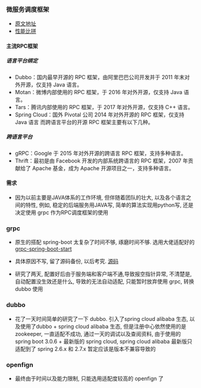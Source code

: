 ### 微服务调度框架
* [原文地址](https://blog.csdn.net/qq_23350817/article/details/125439070)
* [性能比拼](https://blog.csdn.net/asdcls/article/details/121661651)

#### 主流RPC框架
##### 语言平台绑定
* Dubbo：国内最早开源的 RPC 框架，由阿里巴巴公司开发并于 2011 年末对外开源，仅支持 Java 语言。
* Motan：微博内部使用的 RPC 框架，于 2016 年对外开源，仅支持 Java 语言。
* Tars：腾讯内部使用的 RPC 框架，于 2017 年对外开源，仅支持 C++ 语言。
* Spring Cloud：国外 Pivotal 公司 2014 年对外开源的 RPC 框架，仅支持 Java 语言
而跨语言平台的开源 RPC 框架主要有以下几种。

##### 跨语言平台
* gRPC：Google 于 2015 年对外开源的跨语言 RPC 框架，支持多种语言。
* Thrift：最初是由 Facebook 开发的内部系统跨语言的 RPC 框架，2007 年贡献给了 Apache 基金，成为 Apache 开源项目之一，支持多种语言。


#### 需求
* 因为以前主要是JAVA体系的工作环境, 但伴随着团队的壮大, 以及各个语言之间的特性, 例如, 稳定的后端服务用JAVA写, 简单的算法实现用python写, 还是决定使用 grpc 作为RPC调度框架的使用

### grpc
* 原生的搭配 spring-boot 太复杂了时间不够, 琢磨时间不够. 选用大佬适配好的[grpc-spring-boot-start](https://github.com/yidongnan/grpc-spring-boot-starter)

* 具体原因不写, 留了源码备份, 以后考究. [源码](../../code_file/java%20spring%E9%A1%B9%E7%9B%AE%E5%8E%9F%E5%A7%8B%E6%A8%A1%E6%9D%BF%E5%A4%87%E4%BB%BD/dsbm-grpc.zip)

* 研究了两天, 配置好后由于服务端和客户端不通,导致报空指针异常, 不清楚是, 自动配置没生效还是什么, 导致的无法自动适配, 只能暂时放弃使用 grpc, 转换 dubbo 使用

### dubbo
* 花了一天时间简单的研究了一下 dubbo. 引入了spring cloud alibaba 生态, 以及使用了dubbo + spring cloud alibaba 生态, 但是注册中心依然使用的是zookeeper, 一直适配不成功, 通过一天的调试以及查阅资料, 由于使用的 spring boot 3.0.6 + 最新版的 spring cloud, spring cloud alibaba 最新版只适配到了 spring 2.6.x 和 2.7.x 暂定应该是版本不兼容导致的

### openfign
* 最终由于时间以及能力限制, 只能选用适配度较高的 openfign 了